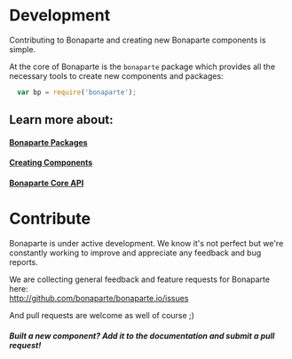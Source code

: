 # Development

Contributing to Bonaparte and creating new Bonaparte components is simple.

At the core of Bonaparte is the `bonaparte` package which provides all the necessary tools to create new components and packages:

```javascript
  var bp = require('bonaparte');
```

## Learn more about:

#### [Bonaparte Packages](/docs/advanced/bonaparte_packages.html)
#### [Creating Components](/docs/advanced/creating_components.html)
#### [Bonaparte Core API](/docs/advanced/core_api.html)


# Contribute

Bonaparte is under active development.
We know it's not perfect but we're constantly working to improve and appreciate any feedback and bug reports.

We are collecting general feedback and feature requests for Bonaparte here:<br>
http://github.com/bonaparte/bonaparte.io/issues

And pull requests are welcome as well of course ;)

##### Built a new component? Add it to the documentation and submit a pull request!
